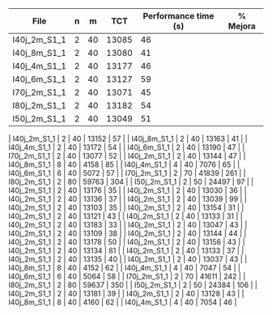 | File | n | m | TCT | Performance time (s) | % Mejora |
|------|---|---|-----|----------------------|----------|
| I40j_2m_S1_1 | 2 | 40 | 13085 | 46 |
| I40j_8m_S1_1 | 2 | 40 | 13080 | 41 |
| I40j_4m_S1_1 | 2 | 40 | 13177 | 46 |
| I40j_6m_S1_1 | 2 | 40 | 13127 | 59 |
| I70j_2m_S1_1 | 2 | 40 | 13071 | 45 |
| I80j_2m_S1_1 | 2 | 40 | 13182 | 54 |
| I50j_2m_S1_1 | 2 | 40 | 13049 | 51 |

| I40j_2m_S1_1 | 2 | 40 | 13152 | 57 |
| I40j_8m_S1_1 | 2 | 40 | 13163 | 41 |
| I40j_4m_S1_1 | 2 | 40 | 13172 | 54 |
| I40j_6m_S1_1 | 2 | 40 | 13190 | 47 |
| I70j_2m_S1_1 | 2 | 40 | 13077 | 52 |
| I40j_2m_S1_1 | 2 | 40 | 13144 | 47 |
| I40j_8m_S1_1 | 8 | 40 | 4158 | 85 |
| I40j_4m_S1_1 | 4 | 40 | 7076 | 65 |
| I40j_6m_S1_1 | 6 | 40 | 5072 | 57 |
| I70j_2m_S1_1 | 2 | 70 | 41839 | 261 |
| I80j_2m_S1_1 | 2 | 80 | 59763 | 304 |
| I50j_2m_S1_1 | 2 | 50 | 24497 | 97 |
| I40j_2m_S1_1 | 2 | 40 | 13176 | 35 |
| I40j_2m_S1_1 | 2 | 40 | 13030 | 36 |
| I40j_2m_S1_1 | 2 | 40 | 13136 | 37 |
| I40j_2m_S1_1 | 2 | 40 | 13039 | 99 |
| I40j_2m_S1_1 | 2 | 40 | 13103 | 35 |
| I40j_2m_S1_1 | 2 | 40 | 13154 | 31 |
| I40j_2m_S1_1 | 2 | 40 | 13121 | 43 |
| I40j_2m_S1_1 | 2 | 40 | 13133 | 31 |
| I40j_2m_S1_1 | 2 | 40 | 13183 | 33 |
| I40j_2m_S1_1 | 2 | 40 | 13047 | 43 |
| I40j_2m_S1_1 | 2 | 40 | 13109 | 38 |
| I40j_2m_S1_1 | 2 | 40 | 13144 | 44 |
| I40j_2m_S1_1 | 2 | 40 | 13178 | 50 |
| I40j_2m_S1_1 | 2 | 40 | 13156 | 43 |
| I40j_2m_S1_1 | 2 | 40 | 13134 | 81 |
| I40j_2m_S1_1 | 2 | 40 | 13133 | 37 |
| I40j_2m_S1_1 | 2 | 40 | 13135 | 40 |
| I40j_2m_S1_1 | 2 | 40 | 13037 | 43 |
| I40j_8m_S1_1 | 8 | 40 | 4152 | 62 |
| I40j_4m_S1_1 | 4 | 40 | 7047 | 54 |
| I40j_6m_S1_1 | 6 | 40 | 5064 | 58 |
| I70j_2m_S1_1 | 2 | 70 | 41611 | 242 |
| I80j_2m_S1_1 | 2 | 80 | 59637 | 350 |
| I50j_2m_S1_1 | 2 | 50 | 24384 | 106 |
| I40j_2m_S1_1 | 2 | 40 | 13181 | 39 |
| I40j_2m_S1_1 | 2 | 40 | 13128 | 43 |
| I40j_8m_S1_1 | 8 | 40 | 4160 | 62 |
| I40j_4m_S1_1 | 4 | 40 | 7054 | 46 |
